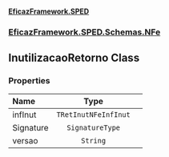 #### [EficazFramework.SPED](EficazFrameworkSPED.md 'EficazFramework SPED')
### [EficazFramework.SPED.Schemas.NFe](EficazFramework.SPED.Schemas.NFe.md 'EficazFramework.SPED.Schemas.NFe')

## InutilizacaoRetorno Class
### Properties

| Name | Type | |
| :--- | :---: | :--- |
| infInut | `TRetInutNFeInfInut` |  |
| Signature | `SignatureType` |  |
| versao | `String` |  |
